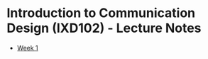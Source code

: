 # Introduction to Communication Design (IXD102) - Lecture Notes

- [Week 1](https://rgrantwylie.github.io/lecture_notes/week_1.md)